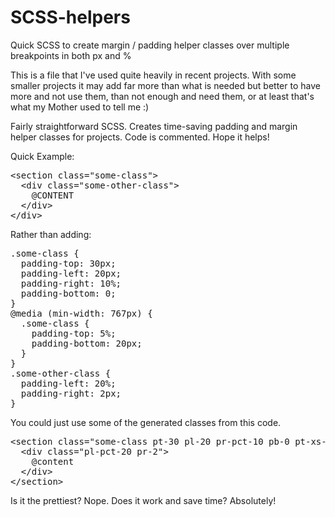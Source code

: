 # SCSS-helpers
Quick SCSS to create margin / padding helper classes over multiple breakpoints in both px and %

This is a file that I've used quite heavily in recent projects. With some smaller projects it may add far more than what is needed but better 
to have more and not use them, than not enough and need them, or at least that's what my Mother used to tell me :)

Fairly straightforward SCSS. Creates time-saving padding and margin helper classes for projects. Code is commented. Hope it helps!

Quick Example:
<pre>
&lt;section class="some-class"&gt;
  &lt;div class="some-other-class"&gt;
    @CONTENT
  &lt;/div&gt;
&lt;/div&gt;
</pre>

Rather than adding:
<pre>
.some-class {
  padding-top: 30px;
  padding-left: 20px;
  padding-right: 10%;
  padding-bottom: 0;
}
@media (min-width: 767px) {
  .some-class {
    padding-top: 5%;
    padding-bottom: 20px;
  }
}
.some-other-class {
  padding-left: 20%;
  padding-right: 2px;
}
</pre>

You could just use some of the generated classes from this code.

<pre>
&lt;section class="some-class pt-30 pl-20 pr-pct-10 pb-0 pt-xs-pct-5 pb-xs-20"&gt;
  &lt;div class="pl-pct-20 pr-2"&gt;
    @content
  &lt;/div&gt;
&lt;/section&gt;
</pre>

Is it the prettiest? Nope. Does it work and save time? Absolutely!
